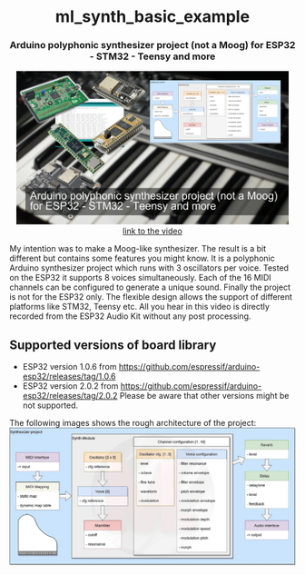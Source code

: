 <h1 align="center">ml_synth_basic_example</h1>
<h3 align="center">Arduino polyphonic synthesizer project (not a Moog) for ESP32 - STM32 - Teensy and more</h3>  
<p align="center"> 
  <img src="img/splash.jpg" alt="project picture" width="480px" height="270px"><br>
  <a href="https://youtu.be/WJGOIgaY-1s">link to the video</a>
</p>

My intention was to make a Moog-like synthesizer.
The result is a bit different but contains some features you might know.
It is a polyphonic Arduino synthesizer project which runs with 3 oscillators per voice.
Tested on the ESP32 it supports 8 voices simultaneously.
Each of the 16 MIDI channels can be configured to generate a unique sound.
Finally the project is not for the ESP32 only. The flexible design allows the support of different platforms like STM32, Teensy etc.
All you hear in this video is directly recorded from the ESP32 Audio Kit without any post processing.

Supported versions of board library
---
- ESP32 version 1.0.6 from https://github.com/espressif/arduino-esp32/releases/tag/1.0.6
- ESP32 version 2.0.2 from https://github.com/espressif/arduino-esp32/releases/tag/2.0.2
Please be aware that other versions might be not supported.

The following images shows the rough architecture of the project:
<img src="img/block.jpg" alt="project block diagram">